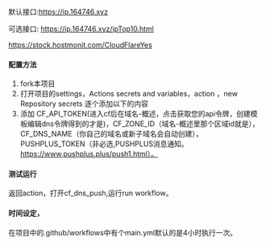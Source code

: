 默认接口:https://ip.164746.xyz 

可选接口:
https://ip.164746.xyz/ipTop10.html 

https://stock.hostmonit.com/CloudFlareYes
#### 配置方法
1. fork本项目
2. 打开项目的settings，Actions secrets and variables，action  ，new  Repository secrets 逐个添加以下的内容
4. 添加 CF_API_TOKEN(进入cf后在域名-概述，点击获取您的api令牌，创建模板编辑dns令牌得到的才是)，CF_ZONE_ID（域名-概述里那个区域id就是），CF_DNS_NAME（你自己的域名或新子域名会自动创建），PUSHPLUS_TOKEN（非必选,PUSHPLUS消息通知。https://www.pushplus.plus/push1.html）。
#### 测试运行
返回action，打开cf_dns_push,运行run workflow。
#### 时间设定，
在项目中的.github/workflows中有个main.yml默认的是4小时执行一次。
